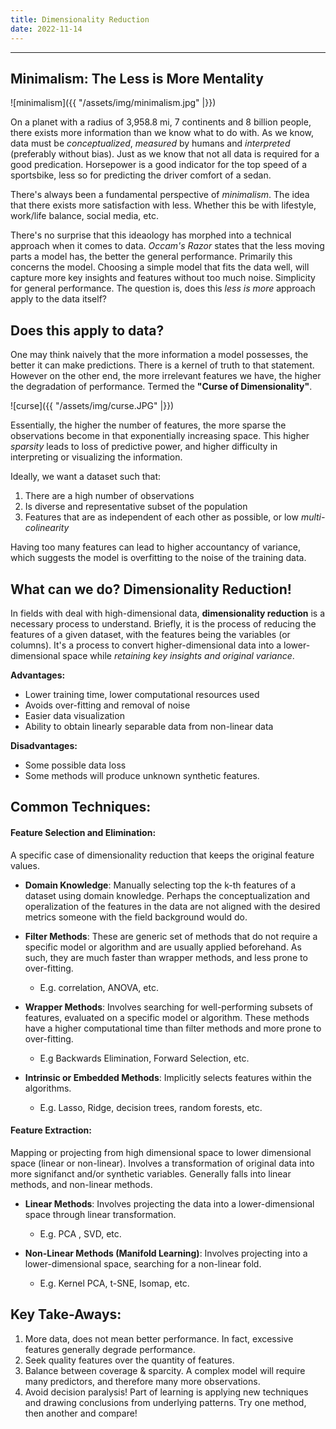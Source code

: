 ```yaml
---
title: Dimensionality Reduction
date: 2022-11-14
---
```


---------------------------------------------------------------------------------------------------------
## Minimalism: The Less is More Mentality

![minimalism]({{ "/assets/img/minimalism.jpg" |}})

On a planet with a radius of 3,958.8 mi, 7 continents and 8 billion people, there exists more information than we know what to do with.
As we know, data must be *conceptualized*, *measured* by humans and *interpreted* (preferably without bias). Just as we know that not all data is required for a good predication. Horsepower is a good indicator for the top speed of a sportsbike, less so for predicting the driver comfort of a sedan.

There's always been a fundamental perspective of *minimalism*. The idea that there exists more satisfaction with less. Whether this be with lifestyle, work/life balance, social media, etc. 

There's no surprise that this ideaology has morphed into a technical approach when it comes to data. *Occam's Razor* states that the less moving parts a model has, the better the general performance. Primarily this concerns the model. Choosing a simple model that fits the data well, will capture more key insights and features without too much noise. Simplicity for general performance. The question is, does this *less is more* approach apply to the data itself?

## Does this apply to data?
One may think naively that the more information a model possesses, the better it can make predictions. There is a kernel of truth to that statement. However on the other end, the more irrelevant features we have, the higher the degradation of performance. Termed the **"Curse of Dimensionality"**. 

![curse]({{ "/assets/img/curse.JPG" |}})

Essentially, the higher the number of features, the more sparse the observations become in that exponentially increasing space. This higher *sparsity* leads to loss of predictive power, and higher difficulty in interpreting or visualizing the information. 




Ideally, we want a dataset such that:
1. There are a high number of observations 
2. Is diverse and representative subset of the population 
3. Features that are as independent of each other as possible, or low *multi-colinearity*

Having too many features can lead to higher accountancy of variance, which suggests the model is overfitting to the noise of the training data. 

## What can we do? Dimensionality Reduction!
In fields with deal with high-dimensional data, **dimensionality reduction** is a necessary process to understand. Briefly, it is the process of reducing the features of a given dataset, with the features being the variables (or columns). It's a process to convert higher-dimensional data into a lower-dimensional space while *retaining key insights and original variance*. 

**Advantages:**
- Lower training time, lower computational resources used
- Avoids over-fitting and removal of noise
- Easier data visualization
- Ability to obtain linearly separable data from non-linear data

**Disadvantages:**
- Some possible data loss
- Some methods will produce unknown synthetic features. 

## Common Techniques:

#### Feature Selection and Elimination: 

A specific case of dimensionality reduction that keeps the original feature values. 

- **Domain Knowledge**: Manually selecting top the k-th features of a dataset using domain knowledge. Perhaps the conceptualization and operalization of the features in the data are not aligned with the desired metrics someone with the field background would do. 
- **Filter Methods**: These are generic set of methods that do not require a specific model or algorithm and are usually applied beforehand. As such, they are much faster than wrapper methods, and less prone to over-fitting. 
    - E.g. correlation, ANOVA, etc.

- **Wrapper Methods**: Involves searching for well-performing subsets of features, evaluated on a specific model or algorithm. These methods have a higher computational time than filter methods and more prone to over-fitting. 
    - E.g Backwards Elimination, Forward Selection, etc. 

- **Intrinsic or Embedded Methods**: Implicitly selects features within the algorithms. 
    - E.g. Lasso, Ridge, decision trees, random forests, etc.

#### Feature Extraction: 

Mapping or projecting from high dimensional space to lower dimensional space (linear or non-linear). Involves a transformation of original data into more signifanct and/or synthetic variables. Generally falls into linear methods, and non-linear methods.

- **Linear Methods**: Involves projecting the data into a lower-dimensional space through linear transformation. 
    - E.g. PCA , SVD, etc. 

- **Non-Linear Methods (Manifold Learning)**: Involves projecting into a lower-dimensional space, searching for a non-linear fold. 
    - E.g. Kernel PCA, t-SNE, Isomap, etc.

## Key Take-Aways:
1. More data, does not mean better performance. In fact, excessive features generally degrade performance.
2. Seek quality features over the quantity of features.
3. Balance between coverage & sparcity. A complex model will require many predictors, and therefore many more observations. 
4. Avoid decision paralysis! Part of learning is applying new techniques and drawing conclusions from underlying patterns. Try one method, then another and compare!



























